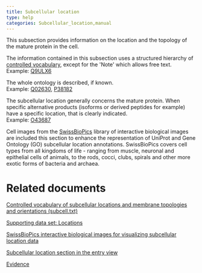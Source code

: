 ```yaml
---
title: Subcellular location
type: help
categories: Subcellular_location,manual
---
```


This subsection provides information on the location and the topology of the mature protein in the cell.

The information contained in this subsection uses a structured hierarchy of [controlled vocabulary](https://www.uniprot.org/locations), except for the 'Note' which allows free text.  
Example: [Q9ULX6](https://www.uniprot.org/uniprotkb/Q9ULX6#subcellular_location)

The whole ontology is described, if known.  
Example: [Q02630](https://www.uniprot.org/uniprotkb/Q02630#subcellular_location), [P38182](https://www.uniprot.org/uniprotkb/P38182#subcellular_location)

The subcellular location generally concerns the mature protein. When specific alternative products (isoforms or derived peptides for example) have a specific location, that is clearly indicated.  
Example: [O43687](https://www.uniprot.org/uniprotkb/O43687#subcellular_location)

Cell images from the [SwissBioPics](https://www.swissbiopics.org/) library of interactive biological images are included this section to enhance the representation of UniProt and Gene Ontology (GO) subcellular location annotations. SwissBioPics covers cell types from all kingdoms of life - ranging from muscle, neuronal and epithelial cells of animals, to the rods, cocci, clubs, spirals and other more exotic forms of bacteria and archaea.

# Related documents

[Controlled vocabulary of subcellular locations and membrane topologies and orientations (subcell.txt)](https://ftp.uniprot.org/pub/databases/uniprot/current_release/knowledgebase/complete/docs/subcell)

[Supporting data set: Locations](https://www.uniprot.org/locations)

[SwissBioPics interactive biological images for visualizing subcellular location data](https://www.swissbiopics.org/)

[Subcellular location section in the entry view](https://www.uniprot.org/help/subcellular_location_section)

[Evidence](https://www.uniprot.org/help/evidences)
